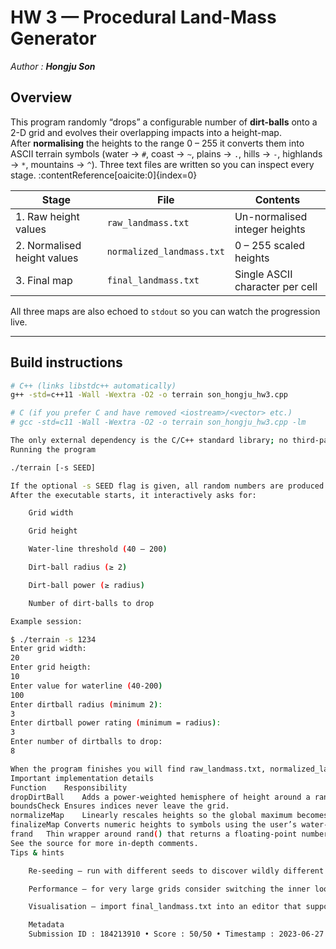 # HW 3 — Procedural Land-Mass Generator  
*Author : **Hongju Son***  

## Overview  
This program randomly “drops” a configurable number of **dirt-balls** onto a 2-D grid and evolves their overlapping impacts into a height-map.  
After **normalising** the heights to the range 0 – 255 it converts them into ASCII terrain symbols (water → `#`, coast → `~`, plains → `.`, hills → `-`, highlands → `*`, mountains → `^`). Three text files are written so you can inspect every stage. :contentReference[oaicite:0]{index=0}  

| Stage | File | Contents |
|-------|------|----------|
| 1. Raw height values | `raw_landmass.txt` | Un-normalised integer heights |
| 2. Normalised height values | `normalized_landmass.txt` | 0 – 255 scaled heights |
| 3. Final map | `final_landmass.txt` | Single ASCII character per cell |

All three maps are also echoed to `stdout` so you can watch the progression live.  

---

## Build instructions  

```bash
# C++ (links libstdc++ automatically)
g++ -std=c++11 -Wall -Wextra -O2 -o terrain son_hongju_hw3.cpp

# C (if you prefer C and have removed <iostream>/<vector> etc.)
# gcc -std=c11 -Wall -Wextra -O2 -o terrain son_hongju_hw3.cpp -lm

The only external dependency is the C/C++ standard library; no third-party libraries are required.
Running the program

./terrain [-s SEED]

If the optional -s SEED flag is given, all random numbers are produced with that seed, ensuring deterministic output (useful for grading and debugging).
After the executable starts, it interactively asks for:

    Grid width

    Grid height

    Water-line threshold (40 – 200)

    Dirt-ball radius (≥ 2)

    Dirt-ball power (≥ radius)

    Number of dirt-balls to drop

Example session:

$ ./terrain -s 1234
Enter grid width:
20
Enter grid heigth:
10
Enter value for waterline (40-200)
100
Enter dirtball radius (minimum 2):
3
Enter dirtball power rating (minimum = radius):
3
Enter number of dirtballs to drop:
8

When the program finishes you will find raw_landmass.txt, normalized_landmass.txt, and final_landmass.txt in the same directory, alongside a nicely printed ASCII map in the terminal.
Important implementation details
Function	Responsibility
dropDirtBall	Adds a power-weighted hemisphere of height around a random center; uses Euclidean distance to taper the impact.
boundsCheck	Ensures indices never leave the grid.
normalizeMap	Linearly rescales heights so the global maximum becomes 255.
finalizeMap	Converts numeric heights to symbols using the user’s water-line as the main threshold.
frand	Thin wrapper around rand() that returns a floating-point number ∈ [0, 1).
See the source for more in-depth comments.
Tips & hints

    Re-seeding – run with different seeds to discover wildly different continents.

    Performance – for very large grids consider switching the inner loops to row-major order for better cache locality.

    Visualisation – import final_landmass.txt into an editor that supports ANSI colours and do a global search/replace (#→blue, ~→cyan, etc.) for a quick coloured map.

    Metadata
    Submission ID : 184213910 • Score : 50/50 • Timestamp : 2023-06-27 23:07 (PDT) 
